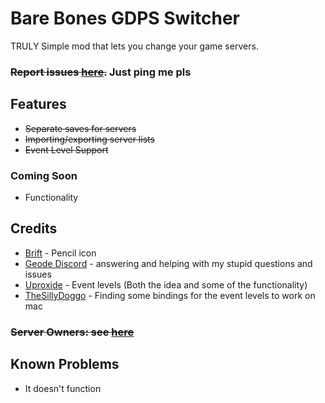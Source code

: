 # Bare Bones GDPS Switcher
TRULY Simple mod that lets you change your game servers.
### ~~Report issues [here](https://github.com/Kingminer7/gdps-switcher/issues).~~ Just ping me pls
## Features
- ~~Separate saves for servers~~
- ~~Importing/exporting server lists~~
- ~~Event Level Support~~
### Coming Soon
- Functionality
## Credits
- [Brift](https://x.com/BriftXD) - Pencil icon
- [Geode Discord](https://discord.com/geode) - answering and helping with my stupid questions and issues
- [Uproxide](https://x.com/uproxide) - Event levels (Both the idea and some of the functionality)
- [TheSillyDoggo](https://github.com/TheSillyDoggo) - Finding some bindings for the event levels to work on mac
### ~~Server Owners: see [here](https://github.com/Kingminer7/gdps-switcher/blob/main/ServerIntegration.md)~~
## Known Problems
- It doesn't function